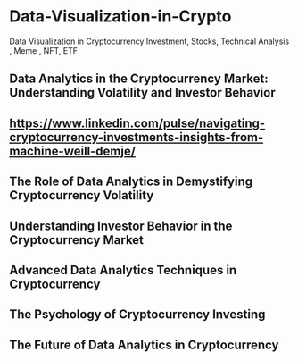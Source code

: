 # Data-Visualization-in-Crypto

Data Visualization in Cryptocurrency Investment, Stocks, Technical Analysis , Meme , NFT, ETF


Data Analytics in the Cryptocurrency Market: Understanding Volatility and Investor Behavior
---------------------------------------------------------------------------------------------
https://www.linkedin.com/pulse/navigating-cryptocurrency-investments-insights-from-machine-weill-demje/
------------------------------------------------------------------------
The Role of Data Analytics in Demystifying Cryptocurrency Volatility
-----------------------------------------------------------------------
Understanding Investor Behavior in the Cryptocurrency Market
----------------------------------------------------------------------
Advanced Data Analytics Techniques in Cryptocurrency
----------------------------------------------------------------------
The Psychology of Cryptocurrency Investing
------------------------------------------------------------------------
The Future of Data Analytics in Cryptocurrency
-----------------------------------------------------------------------
